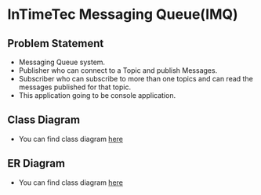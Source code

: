 # InTimeTec Messaging Queue(IMQ)

## Problem Statement 
* Messaging Queue system.
* Publisher who can connect to a Topic and publish Messages.
* Subscriber who can subscribe to more than one topics and can read the messages published for that topic.
* This application going to be console application.

## Class Diagram
* You can find class diagram [here](https://github.com/WinnersonKharsunai/GraduationProject/blob/main/diagrams/Class-Diagram.pdf)

## ER Diagram
* You can find class diagram [here](https://github.com/WinnersonKharsunai/GraduationProject/blob/main/diagrams/ER-diagram.pdf)

